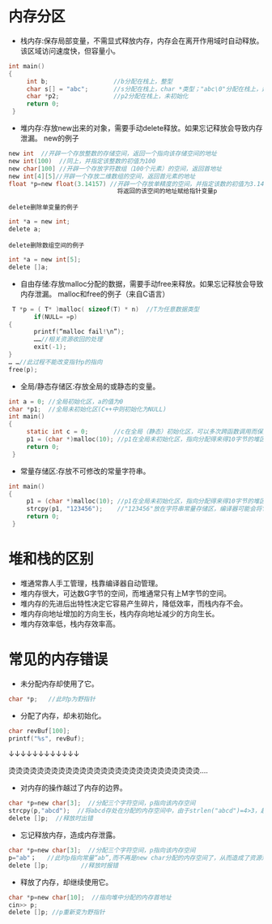 
# 内存分区
- 栈内存:保存局部变量，不需显式释放内存，内存会在离开作用域时自动释放。该区域访问速度快，但容量小。
```C
int main()   
{   
     int b;                  //b分配在栈上，整型  
     char s[] = "abc";       //s分配在栈上，char *类型；"abc\0"分配在栈上，运行时赋值，函数结束销毁 
     char *p2;               //p2分配在栈上，未初始化 
     return 0; 
 } 
```
- 堆内存:存放new出来的对象，需要手动delete释放。如果忘记释放会导致内存泄漏。
    new的例子
```C
new int  //开辟一个存放整数的存储空间，返回一个指向该存储空间的地址
new int(100)  //同上，并指定该整数的初值为100
new char[100] //开辟一个存放字符数组（100个元素）的空间，返回首地址
new int[4][5]//开辟一个存放二维数组的空间，返回首元素的地址
float *p=new float(3.14157) //开辟一个存放单精度的空间，并指定该数的初值为3.14157，
                              将返回的该空间的地址赋给指针变量p
```

    delete删除单变量的例子
```C
int *a = new int;
delete a;
```

    delete删除数组空间的例子
```C
int *a = new int[5];
delete []a; 
```
- 自由存储:存放malloc分配的数据，需要手动free来释放。如果忘记释放会导致内存泄漏。
    malloc和free的例子（来自C语言）
```C
 T *p = ( T* )malloc( sizeof(T) * n)  //T为任意数据类型
       if(NULL= =p)
{
       printf(“malloc fail!\n”);
       ……//相关资源收回的处理
       exit(-1);
}
… …//此过程不能改变指针p的指向
free(p);
```
- 全局/静态存储区:存放全局的或静态的变量。
```C
int a = 0; //全局初始化区，a的值为0
char *p1;  //全局未初始化区(C++中则初始化为NULL) 
int main()   
{   
     static int c = 0;       //c在全局（静态）初始化区，可以多次跨函数调用而保持原值   
     p1 = (char *)malloc(10); //p1在全局未初始化区，指向分配得来得10字节的堆区地址   
     return 0; 
 } 
 ```
- 常量存储区:存放不可修改的常量字符串。
```C
int main()   
{    
     p1 = (char *)malloc(10); //p1在全局未初始化区，指向分配得来得10字节的堆区地址   
     strcpy(p1, "123456");    //"123456"放在字符串常量存储区，编译器可能会将它与p3所指向的"123456"优化成一块 
     return 0; 
 } 
```
# 堆和栈的区别
- 堆通常靠人手工管理，栈靠编译器自动管理。
- 堆内存很大，可达数G字节的空间，而堆通常只有上M字节的空间。
- 堆内存的先进后出特性决定它容易产生碎片，降低效率，而栈内存不会。
- 堆内存向地址增加的方向生长，栈内存向地址减少的方向生长。
- 堆内存效率低，栈内存效率高。
# 常见的内存错误
- 未分配内存却使用了它。
```C
char *p;   //此时p为野指针
```
- 分配了内存，却未初始化。
```C
char revBuf[100];
printf("%s", revBuf);
```
↓↓↓↓↓↓↓↓↓↓↓↓ 

烫烫烫烫烫烫烫烫烫烫烫烫烫烫烫烫烫烫烫烫烫烫烫烫烫烫烫....

- 对内存的操作越过了内存的边界。
```C
char *p=new char[3];  //分配三个字符空间，p指向该内存空间
strcpy(p,"abcd");  //将abcd存处在分配的内存空间中，由于strlen("abcd")=4>3，越界
delete []p;  //释放时出错
```
- 忘记释放内存，造成内存泄露。
```C
char *p=new char[3];  //分配三个字符空间，p指向该内存空间
p="ab"；   //此时p指向常量“ab”,而不再是new char分配的内存空间了，从而造成了资源泄漏
delete []p;         //释放时报错
```
- 释放了内存，却继续使用它。
```C
char *p=new char[10];  //指向堆中分配的内存首地址
cin>> p;
delete []p; //p重新变为野指针
```








